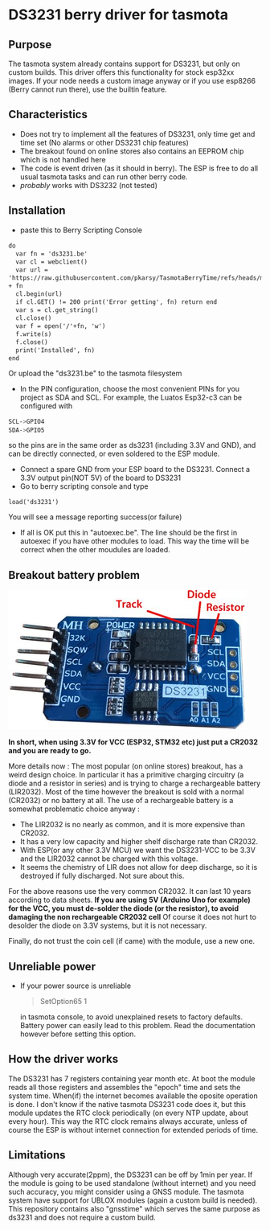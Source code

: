 # DS3231 berry driver for tasmota

## Purpose

The tasmota system already contains support for DS3231, but only on custom builds. This driver offers this functionality for stock esp32xx images. If your node needs a custom image anyway or if you
use esp8266 (Berry cannot run there), use the builtin feature.

## Characteristics

- Does not try to implement all the features of DS3231, only time get and time set (No alarms or other DS3231 chip features)
- The breakout found on online stores also contains an EEPROM chip which is not handled here
- The code is event driven (as it should in berry). The ESP is free to do all usual tasmota tasks and can run other berry code.
- *probably* works with DS3232 (not tested)

## Installation
- paste this to Berry Scripting Console
```berry
do
  var fn = 'ds3231.be'
  var cl = webclient()
  var url = 'https://raw.githubusercontent.com/pkarsy/TasmotaBerryTime/refs/heads/main/ds3231/' + fn
  cl.begin(url)
  if cl.GET() != 200 print('Error getting', fn) return end
  var s = cl.get_string()
  cl.close()
  var f = open('/'+fn, 'w')
  f.write(s)
  f.close()
  print('Installed', fn)
end
```
Or upload the "ds3231.be" to the tasmota filesystem
- In the PIN configuration, choose the most convenient PINs for you project as SDA and SCL. For example, the Luatos Esp32-c3 can be configured with 

```sh
SCL->GPIO4
SDA->GPIO5
```

so the pins are in the same order as ds3231 (including 3.3V and GND), and can be directly connected, or even soldered to the ESP module.

- Connect a spare GND from your ESP board to the DS3231. Connect a 3.3V output pin(NOT 5V)
 of the board to DS3231
- Go to berry scripting console and type
```
load('ds3231')
```
You will see a message reporting success(or failure)
- If all is OK put this in "autoexec.be". The line should be the first in autoexec if you have other modules to load. This way the time will be correct when the other moudules are loaded.

## Breakout battery problem

![DS3231 breakout](ds3231.jpg)

**In short, when using 3.3V for VCC (ESP32, STM32 etc) just put a CR2032 and you are ready to go.**

More details now :
The most popular (on online stores) breakout, has a weird design choice. In particular it has a primitive charging circuitry (a diode and a resistor in series) and is trying to charge a rechargeable battery (LIR2032). Most of the time however the breakout is sold with a normal (CR2032) or no battery at all. The use of a rechargeable battery is a somewhat problematic choice anyway :

- The LIR2032 is no nearly as common, and it is more expensive than CR2032.
- It has a very low capacity and higher shelf discharge rate than CR2032.
- With ESP(or any other 3.3V MCU) we want the DS3231-VCC to be 3.3V and the LIR2032 cannot be charged with this voltage.
- It seems the chemistry of LIR does not allow for deep discharge, so it is destroyed if fully discharged. Not sure about this.

For the above reasons use the very common CR2032. It can last 10 years according to data sheets.
**If you are using 5V (Arduino Uno for example) for the VCC, you must de-solder the diode (or the resistor), to avoid damaging the non rechargeable CR2032 cell**
Of course it does not hurt to desolder the diode on 3.3V systems, but it is not necessary.

Finally, do not trust the coin cell (if came) with the module, use a new one.

## Unreliable power
- If your power source is unreliable

    > SetOption65 1

    in tasmota console, to avoid unexplained resets to factory defaults. Battery power can easily lead to this problem. Read the documentation however before setting this option.

## How the driver works

The DS3231 has 7 registers containing year month etc. At boot the module reads all those registers and assembles the "epoch" time and sets the system time. When(if) the internet becomes available the oposite operation is done.
I don't know if the native tasmota DS3231 code does it, but this module updates the RTC clock periodically (on every NTP update, about every hour). This way the RTC clock remains always accurate, unless of course the ESP is without internet connection for extended periods of time.

## Limitations

Although very accurate(2ppm), the DS3231 can be off by 1min per year. If the module is going to be used standalone (without internet) and you need such accuracy, you might consider using a GNSS module. The tasmota system have support for UBLOX modules (again a custom build is needed). This repository contains also "gnsstime" which serves the same purpose as ds3231 and does not require a custom build.
